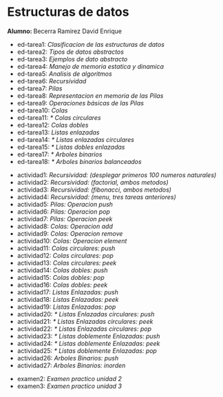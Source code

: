 <h1>Estructuras de datos</h1>
<b>Alumno: </b>Becerra Ramirez David Enrique
<ul>
  <li b>ed-tarea1: </b> <i> Clasificacion de las estructuras de datos</i>
  <li b>ed-tarea2: </b> <i> Tipos de datos abstractos</i>
  <li b>ed-tarea3: </b> <i> Ejemplos de dato abstracto</i>
  <li b>ed-tarea4: </b> <i> Manejo de memoria estatica y dinamica</i>
  <li b>ed-tarea5: </b> <i> Analisis de algoritmos</i>
  <li b>ed-tarea6: </b> <i> Recursividad</i>
  <li b>ed-tarea7: </b> <i> Pilas</i>
  <li b>ed-tarea8: </b> <i> Representacion en memoria de las Pilas</i>
  <li b>ed-tarea9: </b> <i> Operaciones básicas de las Pilas</i>
  <li b>ed-tarea10: </b> <i> Colas</i>
  <li b>ed-tarea11: </b> <i> * Colas circulares</i>
  <li b>ed-tarea12: </b> <i> Colas dobles</i>
  <li b>ed-tarea13: </b> <i> Listas enlazadas</i>
  <li b>ed-tarea14: </b> <i> * Listas enlazadas circulares</i>
  <li b>ed-tarea15: </b> <i> * Listas dobles enlazadas</i>
  <li b>ed-tarea17: </b> <i> * Arboles binarios</i>
  <li b>ed-tarea18: </b> <i> * Arboles binarios balanceados</i>
</ul>

<ul>
  <li b>actividad1: </b> <i> Recursividad: (desplegar primeros 100 numeros naturales)</i>
  <li b>actividad2: </b> <i> Recursividad: (factorial, ambos metodos)</i>
  <li b>actividad3: </b> <i> Recursividad: (fibonacci, ambos metodos)</i>
  <li b>actividad4: </b> <i> Recursividad: (menu, tres tareas anteriores)</i>
  <li b>actividad5: </b> <i> Pilas: Operacion push</i>
  <li b>actividad6: </b> <i> Pilas: Operacion pop</i>
  <li b>actividad7: </b> <i> Pilas: Operacion peek</i>
  <li b>actividad8: </b> <i> Colas: Operacion add</i>
  <li b>actividad9: </b> <i> Colas: Operacion remove</i>
  <li b>actividad10: </b> <i> Colas: Operacion element</i>
  <li b>actividad11: </b> <i> Colas circulares: push</i>
  <li b>actividad12: </b> <i> Colas circulares: pop</i>
  <li b>actividad13: </b> <i> Colas circulares: peek</i>
  <li b>actividad14: </b> <i> Colas dobles: push</i>
  <li b>actividad15: </b> <i> Colas dobles: pop</i>
  <li b>actividad16: </b> <i> Colas dobles: peek</i>
  <li b>actividad17: </b> <i> Listas Enlazadas: push</i>
  <li b>actividad18: </b> <i> Listas Enlazadas: peek</i>
  <li b>actividad19: </b> <i> Listas Enlazadas: pop</i>
  <li b>actividad20: </b> <i> * Listas Enlazadas circulares: push</i>
  <li b>actividad21: </b> <i> * Listas Enlazadas circulares: peek</i>
  <li b>actividad22: </b> <i> * Listas Enlazadas circulares: pop</i>
  <li b>actividad23: </b> <i> * Listas doblemente Enlazadas: push</i>
  <li b>actividad24: </b> <i> * Listas doblemente Enlazadas: peek</i>
  <li b>actividad25: </b> <i> * Listas doblemente Enlazadas: pop</i>
  <li b>actividad26: </b> <i> Arboles Binarios: push</i>
  <li b>actividad27: </b> <i> Arboles Binarios: inorden</i>
</ul>

<ul>
  <li b>examen2: </b> <i> Examen practico unidad 2</i>
  <li b>examen3: </b> <i> Examen practico unidad 3</i>
</ul>
